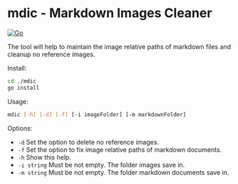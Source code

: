 # mdic - Markdown Images Cleaner

[![Go](https://github.com/bunnier/mdic/actions/workflows/go.yml/badge.svg)](https://github.com/bunnier/mdic/actions/workflows/go.yml)

The tool will help to maintain the image relative paths of markdown files and cleanup no reference images.

Install:

```bash
cd ./mdic
go install
```

Usage:

```bash
mdic [-h] [-d] [-f] [-i imageFolder] [-m markdownFolder] 
```

Options:

- `-d` Set the option to delete no reference images.
- `-f` Set the option to fix image relative paths of markdown documents.
- `-h` Show this help.
- `-i string` Must be not empty. The folder images save in.
- `-m string` Must be not empty. The folder markdown documents save in.
